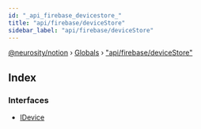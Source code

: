 ```yaml
---
id: "_api_firebase_devicestore_"
title: "api/firebase/deviceStore"
sidebar_label: "api/firebase/deviceStore"
---
```


[@neurosity/notion](../index.md) › [Globals](../globals.md) › ["api/firebase/deviceStore"](_api_firebase_devicestore_.md)

## Index

### Interfaces

* [IDevice](../interfaces/_api_firebase_devicestore_.idevice.md)
